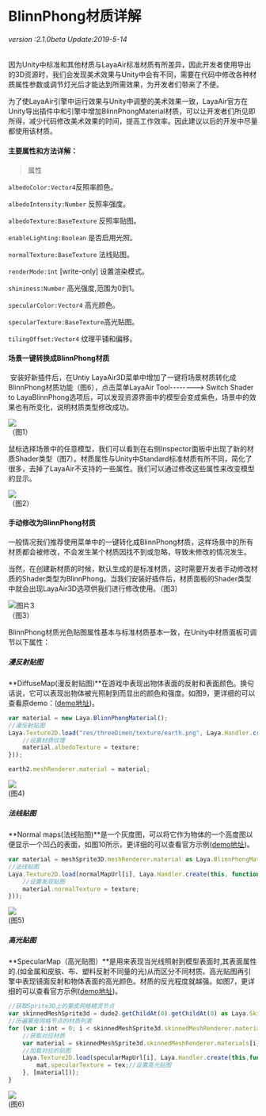 # BlinnPhong材质详解

###### *version :2.1.0beta   Update:2019-5-14*

​	因为Unity中标准和其他材质与LayaAir标准材质有所差异，因此开发者使用导出的3D资源时，我们会发现美术效果与Unity中会有不同，需要在代码中修改各种材质属性参数或调节灯光后才能达到所需效果，为开发者们带来了不便。

​	为了使LayaAir引擎中运行效果与Unity中调整的美术效果一致，LayaAir官方在Unity导出插件中和引擎中增加BlinnPhongMaterial材质，可以让开发者们所见即所得，减少代码修改美术效果的时间，提高工作效率。因此建议以后的开发中尽量都使用该材质。

#### 主要属性和方法详解：

> 属性

`albedoColor:Vector4`反照率颜色。

`albedoIntensity:Number` 反照率强度。

`albedoTexture:BaseTexture` 反照率贴图。

`enableLighting:Boolean` 是否启用光照。

`normalTexture:BaseTexture` 法线贴图。

`renderMode:int` [write-only] 设置渲染模式。

`shininess:Number`  高光强度,范围为0到1。

`specularColor:Vector4`  高光颜色。

`specularTexture:BaseTexture`高光贴图。

`tilingOffset:Vector4`  纹理平铺和偏移。



#### 场景一键转换成BlinnPhong材质

​	安装好新插件后，在Untiy  LayaAir3D菜单中增加了一键将场景材质转化成BlinnPhong材质功能（图6），点击菜单LayaAir Tool--------> Switch Shader to LayaBlinnPhong选项后，可以发现资源界面中的模型会变成紫色，场景中的效果也有所变化，说明材质类型修改成功。

![](img/1.png)<br>（图1）

​	鼠标选择场景中的任意模型，我们可以看到在右侧Inspector面板中出现了新的材质Shader类型（图7）。材质属性与Unity中Standard标准材质有所不同，简化了很多，去掉了LayaAir不支持的一些属性。我们可以通过修改这些属性来改变模型的显示。

![](img/2.png)<br>（图2）

#### 	手动修改为BlinnPhong材质

​	一般情况我们推荐使用菜单中的一键转化成BlinnPhong材质，这样场景中的所有材质都会被修改，不会发生某个材质因找不到或忽略，导致未修改的情况发生。

​	当然，在创建新材质的时候，默认生成的是标准材质，这时需要开发者手动修改材质的Shader类型为BlinnPhong。当我们安装好插件后，材质面板的Shader类型中就会出现LayaAir3D选项供我们进行修改使用。（图3）

![图片3](img/3.gif)<br>（图3）

BlinnPhong材质光色贴图属性基本与标准材质基本一致，在Unity中材质面板可调节以下属性：

##### 漫反射贴图

**DiffuseMap(漫反射贴图)**在游戏中表现出物体表面的反射和表面颜色。换句话说，它可以表现出物体被光照射到而显出的颜色和强度。如图9，更详细的可以查看原demo：([demo地址](<https://layaair.ldc.layabox.com/demo2/?language=ch&category=3d&group=Material&name=BlinnPhong_DiffuseMap>))。

```typescript
var material = new Laya.BlinnPhongMaterial();
//漫反射贴图
Laya.Texture2D.load("res/threeDimen/texture/earth.png", Laya.Handler.create(this, function(texture) {
    //设置材质纹理
	material.albedoTexture = texture;
}));

earth2.meshRenderer.material = material;
```

![](img/4.png)<br>(图4)

##### 法线贴图

**Normal maps(法线贴图)**是一个灰度图，可以将它作为物体的一个高度图以便显示一个凹凸的表面，如图10所示，更详细的可以查看官方示例([demo地址](<https://layaair.ldc.layabox.com/demo2/?language=ch&category=3d&group=Material&name=BlinnPhong_NormalMap>))。

```typescript
var material = meshSprite3D.meshRenderer.material as Laya.BlinnPhongMaterial;
//法线贴图
Laya.Texture2D.load(normalMapUrl[i], Laya.Handler.create(this, function(texture) {
    //设置发现贴图
    material.normalTexture = texture;
}));
```

![](img/5.png)<br>(图5)

##### 高光贴图

**SpecularMap（高光贴图）**是用来表现当光线照射到模型表面时,其表面属性的.(如金属和皮肤、布、塑料反射不同量的光)从而区分不同材质。高光贴图再引擎中表现镜面反射和物体表面的高光颜色。材质的反光程度就越强。如图7，更详细的可以查看官方示例([demo地址](<https://layaair.ldc.layabox.com/demo2/?language=ch&category=3d&group=Material&name=BlinnPhong_SpecularMap>))。

```typescript
//获取Sprite3D上的蒙皮网格精灵节点
var skinnedMeshSprite3d = dude2.getChildAt(0).getChildAt(0) as Laya.SkinnedMeshSprite3D;
//历遍蒙皮网格节点的材质列表
for (var i:int = 0; i < skinnedMeshSprite3d.skinnedMeshRenderer.materials.length; i++) {
    //获取对应材质
    var material = skinnedMeshSprite3d.skinnedMeshRenderer.materials[i] as Laya.BlinnPhongMaterial;
    //加载对应的贴图
	Laya.Texture2D.load(specularMapUrl[i], Laya.Handler.create(this,function(mat, tex) {
        mat.specularTexture = tex;//设置高光贴图
    }, [material]));
}
```

![](img/6.png)<br>(图6)

